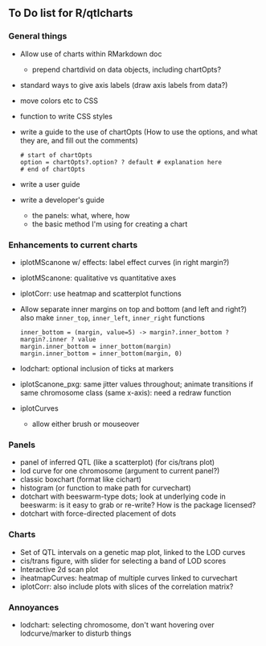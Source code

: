 ## To Do list for R/qtlcharts

### General things

- Allow use of charts within RMarkdown doc
  - prepend chartdivid on data objects, including chartOpts?
    
- standard ways to give axis labels
  (draw axis labels from data?)

- move colors etc to CSS

- function to write CSS styles

- write a guide to the use of chartOpts
  (How to use the options, and what they are, and fill out the
  comments)

    ```
    # start of chartOpts
    option = chartOpts?.option? ? default # explanation here
    # end of chartOpts
    ```

- write a user guide

- write a developer's guide
  - the panels: what, where, how
  - the basic method I'm using for creating a chart



### Enhancements to current charts

- iplotMScanone w/ effects: label effect curves (in right margin?)

- iplotMScanone: qualitative vs quantitative axes

- iplotCorr: use heatmap and scatterplot functions

- Allow separate inner margins on top and bottom (and left and right?)
  also make `inner_top`, `inner_left`, `inner_right` functions

  ```
  inner_bottom = (margin, value=5) -> margin?.inner_bottom ? margin?.inner ? value
  margin.inner_bottom = inner_bottom(margin)
  margin.inner_bottom = inner_bottom(margin, 0)
  ```

- lodchart: optional inclusion of ticks at markers

- iplotScanone_pxg: same jitter values throughout; animate transitions
  if same chromosome class (same x-axis): need a redraw function

- iplotCurves
  - allow either brush or mouseover



### Panels

- panel of inferred QTL (like a scatterplot) (for cis/trans plot)
- lod curve for one chromosome (argument to current panel?)
- classic boxchart (format like cichart)
- histogram (or function to make path for curvechart)
- dotchart with beeswarm-type dots; look at underlying code in
  beeswarm: is it easy to grab or re-write? How is the package licensed?
- dotchart with force-directed placement of dots



### Charts

- Set of QTL intervals on a genetic map plot, linked to the LOD curves
- cis/trans figure, with slider for selecting a band of LOD scores
- Interactive 2d scan plot
- iheatmapCurves: heatmap of multiple curves linked to curvechart
- iplotCorr: also include plots with slices of the correlation matrix?



### Annoyances

- lodchart: selecting chromosome, don't want hovering over
  lodcurve/marker to disturb things

<!-- the following to make it look nicer -->
<link href="http://kevinburke.bitbucket.org/markdowncss/markdown.css" rel="stylesheet"></link>
<link href="http://www.biostat.wisc.edu/~kbroman/markdown_modified.css" rel="stylesheet"></link>
